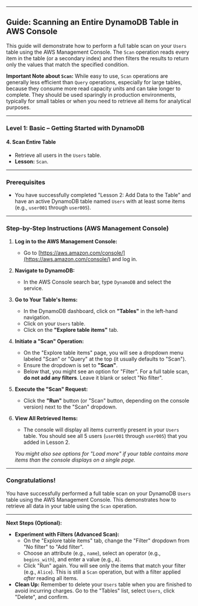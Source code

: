 
---

## Guide: Scanning an Entire DynamoDB Table in AWS Console

This guide will demonstrate how to perform a full table scan on your `Users` table using the AWS Management Console. The `Scan` operation reads every item in the table (or a secondary index) and then filters the results to return only the values that match the specified condition.

**Important Note about `Scan`:**
While easy to use, `Scan` operations are generally less efficient than `Query` operations, especially for large tables, because they consume more read capacity units and can take longer to complete. They should be used sparingly in production environments, typically for small tables or when you need to retrieve all items for analytical purposes.

---

### **Level 1: Basic – Getting Started with DynamoDB**

#### 4. **Scan Entire Table**

* Retrieve all users in the `Users` table.
* **Lesson:** `Scan`.

---

### Prerequisites

* You have successfully completed "Lesson 2: Add Data to the Table" and have an active DynamoDB table named `Users` with at least some items (e.g., `user001` through `user005`).

---

### Step-by-Step Instructions (AWS Management Console)

1.  **Log in to the AWS Management Console:**
    * Go to [https://aws.amazon.com/console/](https://aws.amazon.com/console/) and log in.

2.  **Navigate to DynamoDB:**
    * In the AWS Console search bar, type `DynamoDB` and select the service.

3.  **Go to Your Table's Items:**
    * In the DynamoDB dashboard, click on **"Tables"** in the left-hand navigation.
    * Click on your `Users` table.
    * Click on the **"Explore table items"** tab.

4.  **Initiate a "Scan" Operation:**
    * On the "Explore table items" page, you will see a dropdown menu labeled "Scan" or "Query" at the top (it usually defaults to "Scan").
    * Ensure the dropdown is set to **"Scan"**.
    * Below that, you might see an option for "Filter". For a full table scan, **do not add any filters**. Leave it blank or select "No filter".

5.  **Execute the "Scan" Request:**
    * Click the **"Run"** button (or "Scan" button, depending on the console version) next to the "Scan" dropdown.

6.  **View All Retrieved Items:**
    * The console will display all items currently present in your `Users` table. You should see all 5 users (`user001` through `user005`) that you added in Lesson 2.

    *You might also see options for "Load more" if your table contains more items than the console displays on a single page.*

---

### Congratulations!

You have successfully performed a full table scan on your DynamoDB `Users` table using the AWS Management Console. This demonstrates how to retrieve all data in your table using the `Scan` operation.

---

**Next Steps (Optional):**

* **Experiment with Filters (Advanced Scan):**
    * On the "Explore table items" tab, change the "Filter" dropdown from "No filter" to "Add filter".
    * Choose an attribute (e.g., `name`), select an operator (e.g., `begins_with`), and enter a value (e.g., `A`).
    * Click "Run" again. You will see only the items that match your filter (e.g., `Alice`). This is still a `Scan` operation, but with a filter applied *after* reading all items.
* **Clean Up:** Remember to delete your `Users` table when you are finished to avoid incurring charges. Go to the "Tables" list, select `Users`, click "Delete", and confirm.